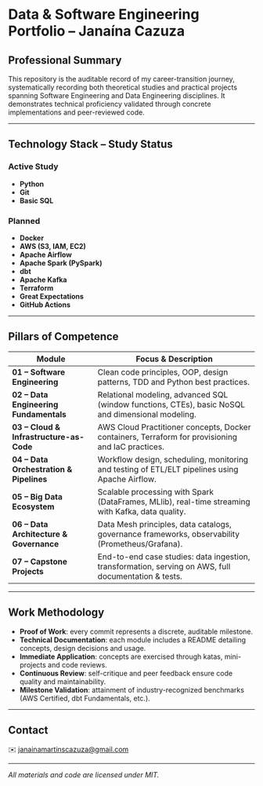 # Data & Software Engineering Portfolio – Janaína Cazuza

## Professional Summary
This repository is the auditable record of my career-transition journey, systematically recording both theoretical studies and practical projects spanning Software Engineering and Data Engineering disciplines. It demonstrates technical proficiency validated through concrete implementations and peer-reviewed code.

---

## Technology Stack – Study Status

### Active Study
- **Python**
- **Git**
- **Basic SQL**

### Planned
- **Docker**
- **AWS (S3, IAM, EC2)**
- **Apache Airflow**
- **Apache Spark (PySpark)**
- **dbt**
- **Apache Kafka**
- **Terraform**
- **Great Expectations**
- **GitHub Actions**

---

## Pillars of Competence

| Module                                        | Focus & Description                                                                                   |
|-----------------------------------------------|-------------------------------------------------------------------------------------------------------|
| **01 – Software Engineering**                 | Clean code principles, OOP, design patterns, TDD and Python best practices.                           |
| **02 – Data Engineering Fundamentals**        | Relational modeling, advanced SQL (window functions, CTEs), basic NoSQL and dimensional modeling.     |
| **03 – Cloud & Infrastructure-as-Code**       | AWS Cloud Practitioner concepts, Docker containers, Terraform for provisioning and IaC practices.     |
| **04 – Data Orchestration & Pipelines**       | Workflow design, scheduling, monitoring and testing of ETL/ELT pipelines using Apache Airflow.        |
| **05 – Big Data Ecosystem**                   | Scalable processing with Spark (DataFrames, MLlib), real-time streaming with Kafka, data quality.    |
| **06 – Data Architecture & Governance**       | Data Mesh principles, data catalogs, governance frameworks, observability (Prometheus/Grafana).       |
| **07 – Capstone Projects**                    | End-to-end case studies: data ingestion, transformation, serving on AWS, full documentation & tests.  |

---

## Work Methodology

- **Proof of Work**: every commit represents a discrete, auditable milestone.
- **Technical Documentation**: each module includes a README detailing concepts, design decisions and usage.
- **Immediate Application**: concepts are exercised through katas, mini-projects and code reviews.
- **Continuous Review**: self-critique and peer feedback ensure code quality and maintainability.
- **Milestone Validation**: attainment of industry-recognized benchmarks (AWS Certified, dbt Fundamentals, etc.).

---

## Contact

✉️ janainamartinscazuza@gmail.com

---

*All materials and code are licensed under MIT.*

